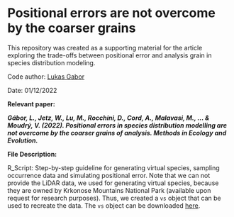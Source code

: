 # Positional errors are not overcome by the coarser grains
This repository was created as a supporting material for the article exploring the trade-offs between positional error and analysis grain in species distribution modeling. 

Code author: [Lukas Gabor](https://scholar.google.cz/citations?user=pLQXY5wAAAAJ&hl=cs)

Date: 01/12/2022

**Relevant paper:**

***Gábor, L., Jetz, W., Lu, M., Rocchini, D., Cord, A., Malavasi, M., ... & Moudrý, V. (2022). Positional errors in species distribution modelling are not overcome by the coarser grains of analysis. Methods in Ecology and Evolution.***

**File Description:**

R_Script: Step-by-step guideline for generating virtual species, sampling occurrence data and simulating positional error.
Note that we can not provide the LiDAR data, we used for generating virtual species, because they are owned by Krkonose Mountains National Park (available upon request for research purposes). Thus, we created a `vs` object that can be used to recreate the data. The `vs` object can be downloaded [here](https://drive.google.com/file/d/1j6EuL8klf82xtxZ5OUqZrm-qN3MWK_zT/view?usp=sharing).



